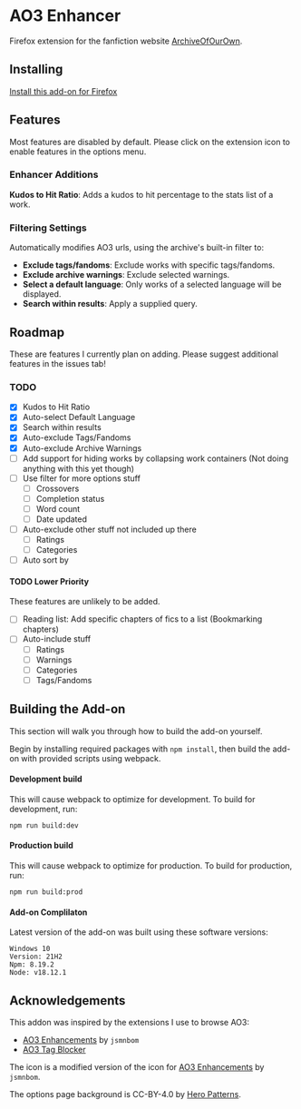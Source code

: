# AO3 Enhancer

Firefox extension for the fanfiction website [ArchiveOfOurOwn](http://archiveofourown.org/).

## Installing

[Install this add-on for Firefox](https://addons.mozilla.org/en-US/firefox/addon/ao3-enhancer/)

## Features

Most features are disabled by default. Please click on the extension icon to enable features in the options menu.

### Enhancer Additions

**Kudos to Hit Ratio**: Adds a kudos to hit percentage to the stats list of a work.

### Filtering Settings

Automatically modifies AO3 urls, using the archive's built-in filter to:

- **Exclude tags/fandoms**: Exclude works with specific tags/fandoms.
- **Exclude archive warnings**: Exclude selected warnings.
- **Select a default language**: Only works of a selected language will be displayed.
- **Search within results**: Apply a supplied query.

## Roadmap

These are features I currently plan on adding. Please suggest additional features in the issues tab!

### TODO

- [x] Kudos to Hit Ratio
- [x] Auto-select Default Language
- [x] Search within results
- [x] Auto-exclude Tags/Fandoms
- [x] Auto-exclude Archive Warnings
- [ ] Add support for hiding works by collapsing work containers (Not doing anything with this yet though)
- [ ] Use filter for more options stuff
    - [ ] Crossovers
    - [ ] Completion status
    - [ ] Word count
    - [ ] Date updated
- [ ] Auto-exclude other stuff not included up there
    - [ ] Ratings
    - [ ] Categories
- [ ] Auto sort by

#### TODO Lower Priority

These features are unlikely to be added.

- [ ] Reading list: Add specific chapters of fics to a list (Bookmarking chapters)
- [ ] Auto-include stuff
    - [ ] Ratings
    - [ ] Warnings
    - [ ] Categories
    - [ ] Tags/Fandoms

## Building the Add-on

This section will walk you through how to build the add-on yourself.

Begin by installing required packages with `npm install`, then build the add-on with provided scripts using webpack.

#### Development build

This will cause webpack to optimize for development. To build for development, run:

`npm run build:dev`

#### Production build

This will cause webpack to optimize for production. To build for production, run:

`npm run build:prod`

#### Add-on Complilaton
Latest version of the add-on was built using these software versions:

```
Windows 10
Version: 21H2
Npm: 8.19.2
Node: v18.12.1
```

## Acknowledgements

This addon was inspired by the extensions I use to browse AO3:

-   [AO3 Enhancements](https://github.com/jsmnbom/ao3-enhancements) by `jsmnbom`
-   [AO3 Tag Blocker](https://github.com/ao3-tag-blocker/tag-blocker)

The icon is a modified version of the icon for [AO3 Enhancements](https://github.com/jsmnbom/ao3-enhancements) by `jsmnbom`.

The options page background is CC-BY-4.0 by [Hero Patterns](http://www.heropatterns.com/).

